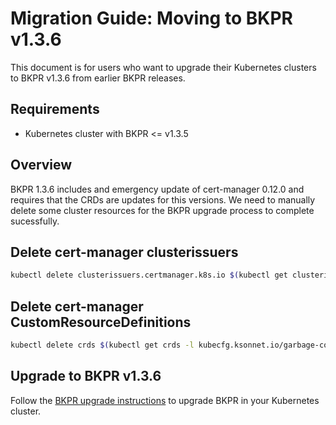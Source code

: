 # Migration Guide: Moving to BKPR v1.3.6

This document is for users who want to upgrade their Kubernetes clusters to BKPR v1.3.6 from earlier BKPR releases.

## Requirements

* Kubernetes cluster with BKPR <= v1.3.5

## Overview

BKPR 1.3.6 includes and emergency update of cert-manager 0.12.0 and requires that the CRDs are updates for this versions. We need to manually delete some cluster resources for the BKPR upgrade process to complete sucessfully.

## Delete cert-manager clusterissuers

```bash
kubectl delete clusterissuers.certmanager.k8s.io $(kubectl get clusterissuers.certmanager.k8s.io -o jsonpath="{.items[0:].metadata.name}")
```

## Delete cert-manager CustomResourceDefinitions

```bash
kubectl delete crds $(kubectl get crds -l kubecfg.ksonnet.io/garbage-collect-tag=kube_prod_runtime -o jsonpath="{.items[0:].metadata.name}")
```

## Upgrade to BKPR v1.3.6

Follow the [BKPR upgrade instructions](../workflow.md#upgrading) to upgrade BKPR in your Kubernetes cluster.
